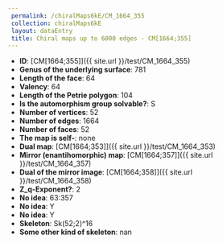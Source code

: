 ```yaml
--- 
 permalink: /chiralMaps6kE/CM_1664_355 
 collection: chiralMaps6kE
 layout: dataEntry
 title: Chiral maps up to 6000 edges - CM[1664;355]
---
```


- **ID**: [CM[1664;355]]({{ site.url }}/test/CM_1664_355)
- **Genus of the underlying surface**: 781
- **Length of the face**: 64
- **Valency**: 64
- **Length of the Petrie polygon**: 104
- **Is the automorphism group solvable?**: S
- **Number of vertices**: 52
- **Number of edges**: 1664
- **Number of faces**: 52
- **The map is self-**: none
- **Dual map**: [CM[1664;353]]({{ site.url }}/test/CM_1664_353)
- **Mirror (enantihomorphic) map**: [CM[1664;357]]({{ site.url }}/test/CM_1664_357)
- **Dual of the mirror image**: [CM[1664;358]]({{ site.url }}/test/CM_1664_358)
- **Z_q-Exponent?**: 2
- **No idea**:  63:357
- **No idea**: Y
- **No idea**: Y
- **Skeleton**: Sk(52;2)^16
- **Some other kind of skeleton**: nan
